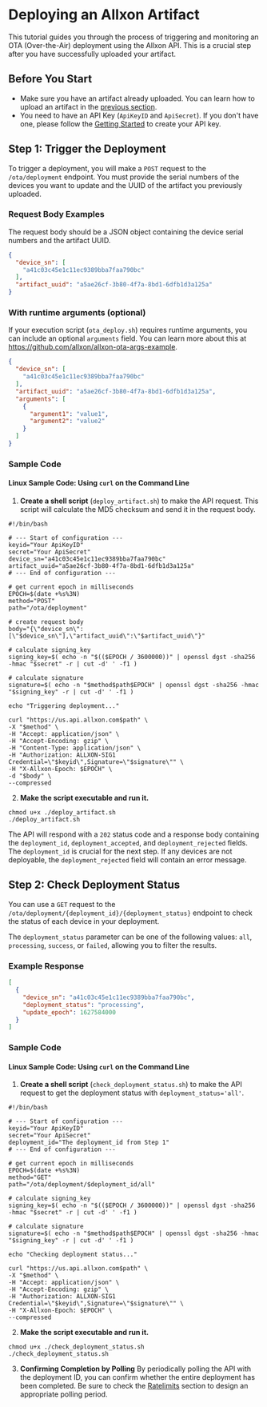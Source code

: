# Deploying an Allxon Artifact
This tutorial guides you through the process of triggering and monitoring an OTA (Over-the-Air) deployment using the Allxon API. This is a crucial step after you have successfully uploaded your artifact.

## Before You Start
- Make sure you have an artifact already uploaded. You can learn how to upload an artifact in the [previous section](/allxon-api/FeatureFlow/UploadArtifact).
- You need to have an API Key (`ApiKeyID` and `ApiSecret`). If you don't have one, please follow the [Getting Started](/allxon-api/GettingStarted) to create your API key.

## Step 1: Trigger the Deployment
To trigger a deployment, you will make a `POST` request to the `/ota/deployment` endpoint. You must provide the serial numbers of the devices you want to update and the UUID of the artifact you previously uploaded.

### Request Body Examples
The request body should be a JSON object containing the device serial numbers and the artifact UUID.

```json
{
  "device_sn": [
    "a41c03c45e1c11ec9389bba7faa790bc"
  ],
  "artifact_uuid": "a5ae26cf-3b80-4f7a-8bd1-6dfb1d3a125a"
}
```

### With runtime arguments (optional)
If your execution script (`ota_deploy.sh`) requires runtime arguments, you can include an optional `arguments` field. You can learn more about this at https://github.com/allxon/allxon-ota-args-example.
```json
{
  "device_sn": [
    "a41c03c45e1c11ec9389bba7faa790bc"
  ],
  "artifact_uuid": "a5ae26cf-3b80-4f7a-8bd1-6dfb1d3a125a",
  "arguments": [
    {
      "argument1": "value1",
      "argument2": "value2"
    }
  ]
}
```

### Sample Code

#### Linux Sample Code: Using `curl` on the Command Line
1.  **Create a shell script** (`deploy_artifact.sh`) to make the API request. This script will calculate the MD5 checksum and send it in the request body.

```shell
#!/bin/bash

# --- Start of configuration ---
keyid="Your ApiKeyID"
secret="Your ApiSecret"
device_sn="a41c03c45e1c11ec9389bba7faa790bc"
artifact_uuid="a5ae26cf-3b80-4f7a-8bd1-6dfb1d3a125a"
# --- End of configuration ---

# get current epoch in milliseconds
EPOCH=$(date +%s%3N)
method="POST"
path="/ota/deployment"

# create request body
body="{\"device_sn\":[\"$device_sn\"],\"artifact_uuid\":\"$artifact_uuid\"}"

# calculate signing_key
signing_key=$( echo -n "$(($EPOCH / 3600000))" | openssl dgst -sha256 -hmac "$secret" -r | cut -d' ' -f1 )

# calculate signature
signature=$( echo -n "$method$path$EPOCH" | openssl dgst -sha256 -hmac "$signing_key" -r | cut -d' ' -f1 )

echo "Triggering deployment..."

curl "https://us.api.allxon.com$path" \
-X "$method" \
-H "Accept: application/json" \
-H "Accept-Encoding: gzip" \
-H "Content-Type: application/json" \
-H "Authorization: ALLXON-SIG1 Credential=\"$keyid\",Signature=\"$signature\"" \
-H "X-Allxon-Epoch: $EPOCH" \
-d "$body" \
--compressed
```

2.  **Make the script executable and run it.**

```shell
chmod u+x ./deploy_artifact.sh
./deploy_artifact.sh
```

The API will respond with a `202` status code and a response body containing the `deployment_id`, `deployment_accepted`, and `deployment_rejected` fields. The `deployment_id` is crucial for the next step. If any devices are not deployable, the `deployment_rejected` field will contain an error message.

## Step 2: Check Deployment Status
You can use a `GET` request to the `/ota/deployment/{deployment_id}/{deployment_status}` endpoint to check the status of each device in your deployment.

The `deployment_status` parameter can be one of the following values: `all`, `processing`, `success`, or `failed`, allowing you to filter the results.

### Example Response
```json
[
  {
    "device_sn": "a41c03c45e1c11ec9389bba7faa790bc",
    "deployment_status": "processing",
    "update_epoch": 1627584000
  }
]
```

### Sample Code

#### Linux Sample Code: Using `curl` on the Command Line
1.  **Create a shell script** (`check_deployment_status.sh`) to make the API request to get the deployment status with `deployment_status='all'`.

```shell
#!/bin/bash

# --- Start of configuration ---
keyid="Your ApiKeyID"
secret="Your ApiSecret"
deployment_id="The deployment_id from Step 1"
# --- End of configuration ---

# get current epoch in milliseconds
EPOCH=$(date +%s%3N)
method="GET"
path="/ota/deployment/$deployment_id/all"

# calculate signing_key
signing_key=$( echo -n "$(($EPOCH / 3600000))" | openssl dgst -sha256 -hmac "$secret" -r | cut -d' ' -f1 )

# calculate signature
signature=$( echo -n "$method$path$EPOCH" | openssl dgst -sha256 -hmac "$signing_key" -r | cut -d' ' -f1 )

echo "Checking deployment status..."

curl "https://us.api.allxon.com$path" \
-X "$method" \
-H "Accept: application/json" \
-H "Accept-Encoding: gzip" \
-H "Authorization: ALLXON-SIG1 Credential=\"$keyid\",Signature=\"$signature\"" \
-H "X-Allxon-Epoch: $EPOCH" \
--compressed
```

2.  **Make the script executable and run it.**

```shell
chmod u+x ./check_deployment_status.sh
./check_deployment_status.sh
```

3.  **Confirming Completion by Polling**
By periodically polling the API with the deployment ID, you can confirm whether the entire deployment has been completed. Be sure to check the [Ratelimits](/allxon-api/Ratelimits) section to design an appropriate polling period.